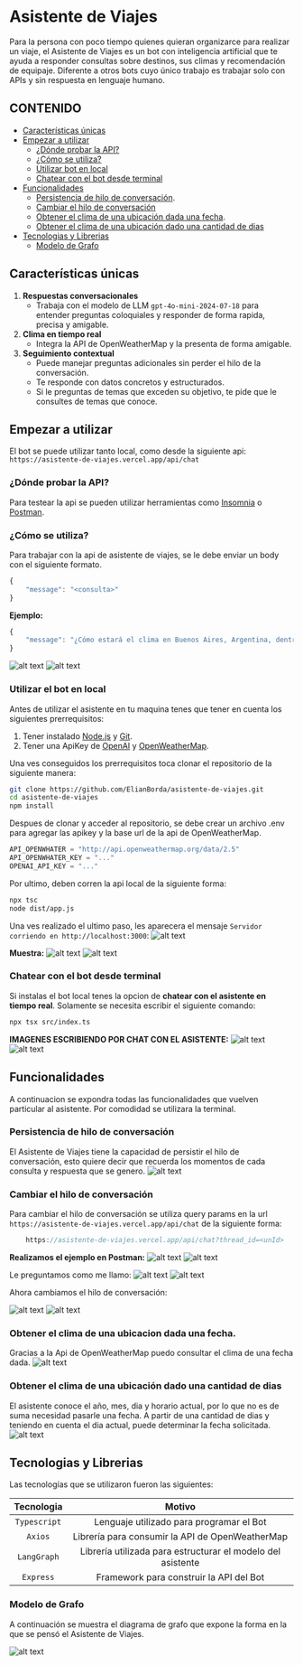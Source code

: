 # Asistente de Viajes

Para la persona con poco tiempo quienes quieran organizarce para realizar un viaje, el Asistente de Viajes es un bot con inteligencia artificial que te ayuda a responder consultas sobre destinos, sus climas y recomendación de equipaje. Diferente a otros bots cuyo único trabajo es trabajar solo con APIs y sin respuesta en lenguaje humano. 

## CONTENIDO

- [Características únicas](#características-únicas)
- [Empezar a utilizar](#empezar-a-utilizar)
    - [¿Dónde probar la API?](#dónde-probar-la-api)
    - [¿Cómo se utiliza?](#cómo-se-utiliza)
    - [Utilizar bot en local](#utilizar-el-bot-en-local)
    - [Chatear con el bot desde terminal](#chatear-con-el-bot-desde-terminal)
- [Funcionalidades](#funcionalidades)
    - [Persistencia de hilo de conversación](#persistencia-de-hilo-de-conversación).
    - [Cambiar el hilo de conversación](#cambiar-el-hilo-de-conversación)
    - [Obtener el clima de una ubicación dada una fecha](#obtener-el-clima-de-una-ubicacion-dada-una-fecha).
    - [Obtener el clima de una ubicación dado una cantidad de dias](#obtener-el-clima-de-una-ubicación-dado-una-cantidad-de-dias)
- [Tecnologias y Librerias](#tecnologias-y-librerias)
    - [Modelo de Grafo](#modelo-de-grafo)


## Características únicas 
1. **Respuestas conversacionales**
    - Trabaja con el modelo de LLM `gpt-4o-mini-2024-07-18` para entender preguntas coloquiales y responder de forma rapida, precisa y amigable.
2. **Clima en tiempo real** 
    - Integra la API de OpenWeatherMap y la presenta de forma amigable.
3. **Seguimiento contextual**
    - Puede manejar preguntas adicionales sin perder el hilo de la conversación.
    - Te responde con datos concretos y estructurados.
    - Si le preguntas de temas que exceden su objetivo, te pide que le consultes de temas que conoce.
 
## Empezar a utilizar 
El bot se puede utilizar tanto local, como desde la siguiente api:
 `https://asistente-de-viajes.vercel.app/api/chat`

### ¿Dónde probar la API?
Para testear la api se pueden utilizar herramientas como [Insomnia](https://insomnia.rest/) o [Postman](https://www.postman.com/). 
### ¿Cómo se utiliza?
Para trabajar con la api de asistente de viajes, se le debe enviar un body con el siguiente formato.

```js
{
    "message": "<consulta>"
}

```

**Ejemplo:**
```js
{
    "message": "¿Cómo estará el clima en Buenos Aires, Argentina, dentro de dos días?"
}
```
![alt text](imgs/img.png)
![alt text](imgs/image.png)
### Utilizar el bot en local
Antes de utilizar el asistente en tu maquina tenes que tener en cuenta los siguientes prerrequisitos:
    
1. Tener instalado [Node.js](https://nodejs.org/es) y [Git](https://git-scm.com/).
2. Tener una ApiKey de [OpenAI](https://openai.com/) y [OpenWeatherMap](https://openweathermap.org/).

Una ves conseguidos los prerrequisitos toca clonar el repositorio de la siguiente manera:
```sh
git clone https://github.com/ElianBorda/asistente-de-viajes.git
cd asistente-de-viajes
npm install
```
Despues de clonar y acceder al repositorio, se debe crear un archivo .env para agregar las apikey y la base url de la api de OpenWeatherMap. 
```js
API_OPENWHATER = "http://api.openweathermap.org/data/2.5"
API_OPENWHATER_KEY = "..."
OPENAI_API_KEY = "..."
```
Por ultimo, deben corren la api local de la siguiente forma:
```sh
npx tsc
node dist/app.js
``` 
Una ves realizado el ultimo paso, les aparecera el mensaje `Servidor corriendo en http://localhost:3000`:
 ![alt text](imgs/image-1.png)

**Muestra:**
![alt text](imgs/image-2.png)
![alt text](imgs/image-3.png)

### Chatear con el bot desde terminal
Si instalas el bot local tenes la opcion de **chatear con el asistente en tiempo real**. Solamente se necesita escribir el siguiente comando:

```sh
npx tsx src/index.ts
```

**IMAGENES ESCRIBIENDO POR CHAT CON EL ASISTENTE:**
![alt text](imgs/image-4.png)
![alt text](imgs/image-5.png)

## Funcionalidades
A continuacion se expondra todas las funcionalidades que vuelven particular al asistente. Por comodidad se utilizara la terminal. 
### Persistencia de hilo de conversación
El Asistente de Viajes tiene la capacidad de persistir el hilo de conversación, esto quiere decir que recuerda los momentos de cada consulta y respuesta que se genero. 
![alt text](imgs/image-6.png)
### Cambiar el hilo de conversación
Para cambiar el hilo de conversación se utiliza query params en la url `https://asistente-de-viajes.vercel.app/api/chat` de la siguiente forma: 
```js
    https://asistente-de-viajes.vercel.app/api/chat?thread_id=<unId>
```
**Realizamos el ejemplo en Postman:**
![alt text](imgs/image-10.png)
![alt text](imgs/image-9.png)

Le preguntamos como me llamo: 
![alt text](imgs/image-14.png)
![alt text](imgs/image-13.png)

Ahora cambiamos el hilo de conversación:

![alt text](imgs/image-11.png)
![alt text](imgs/image-12.png)


### Obtener el clima de una ubicacion dada una fecha.
Gracias a la Api de OpenWeatherMap puedo consultar el clima de una fecha dada.
![alt text](imgs/image-7.png)
### Obtener el clima de una ubicación dado una cantidad de dias
El asistente conoce el año, mes, dia y horario actual, por lo que no es de suma necesidad pasarle una fecha. A partir de una cantidad de dias y teniendo en cuenta el dia actual, puede determinar la fecha solicitada. 
![alt text](imgs/image-8.png)
## Tecnologias y Librerias
Las tecnologías que se utilizaron fueron las siguientes:

 
 |Tecnologia | Motivo  |
 |:---------:|:-------:|
 |`Typescript`| Lenguaje utilizado para programar el Bot |
 |`Axios`    | Librería para consumir la API de OpenWeatherMap| 
 |`LangGraph`| Librería utilizada para estructurar el modelo del asistente|
 |`Express`  | Framework para construir la API del Bot|

 ### Modelo de Grafo
A continuación se muestra el diagrama de grafo que expone la forma en la que se pensó el Asistente de Viajes. 

![alt text](imgs/asistente-de-viajes.drawio.png)
